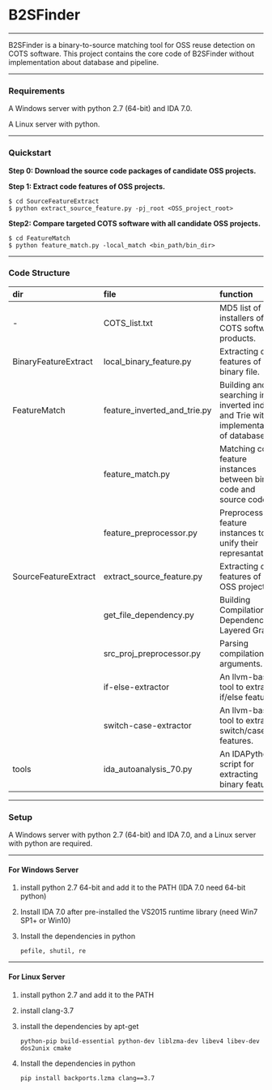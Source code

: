﻿# B2SFinder

---

B2SFinder is a binary-to-source matching tool for OSS reuse detection on COTS software. This project contains the core code of B2SFinder without implementation about database and pipeline. 

---------

### Requirements

A Windows server with python 2.7 (64-bit) and IDA 7.0.

A Linux server with python.

---------

### Quickstart

**Step 0: Download the source code packages of candidate OSS projects.**

**Step 1: Extract code features of OSS projects.**

```shell 
$ cd SourceFeatureExtract
$ python extract_source_feature.py -pj_root <OSS_project_root>
```

**Step2: Compare targeted COTS software with all candidate OSS projects.**

```shell 
$ cd FeatureMatch
$ python feature_match.py -local_match <bin_path/bin_dir>
```

---------

### Code Structure

| dir | file | function |
| :----  | :--- | :------- |
| - | COTS_list.txt | MD5 list of installers of COTS software products. |
| BinaryFeatureExtract  |  local_binary_feature.py | Extracting code features of a binary file. |
| FeatureMatch  |  feature_inverted_and_trie.py | Building and searching in inverted index and Trie without implementation of database. |
| | feature_match.py | Matching code feature instances between binary code and source code. |
| | feature_preprocessor.py | Preprocessing feature instances to unify their represantations. |
| SourceFeatureExtract | extract_source_feature.py | Extracting code features of an OSS project. |
| | get_file_dependency.py | Building Compilation Dependency Layered Graph. |
| | src_proj_preprocessor.py | Parsing compilation arguments. |
| | if-else-extractor | An llvm-based tool to extract if/else features. |
| | switch-case-extractor | An llvm-based tool to extract switch/case features. |
| tools | ida_autoanalysis_70.py | An IDAPython script for extracting binary features. |
 

---------

### Setup

A Windows server with python 2.7 (64-bit) and IDA 7.0, and a Linux server with python are required.

---------

#### For Windows Server
1. install python 2.7 64-bit and add it to the PATH (IDA 7.0 need 64-bit python)

2. Install IDA 7.0 after pre-installed the VS2015 runtime library (need Win7 SP1+ or Win10)

3. Install the dependencies in python
    ```
    pefile, shutil, re
    ```

---------

#### For Linux Server

1. install python 2.7 and add it to the PATH

2. install clang-3.7

3. install the dependencies by apt-get
    ```
    python-pip build-essential python-dev liblzma-dev libev4 libev-dev dos2unix cmake
    ```

4. Install the dependencies in python
    ```
    pip install backports.lzma clang==3.7
    ```






